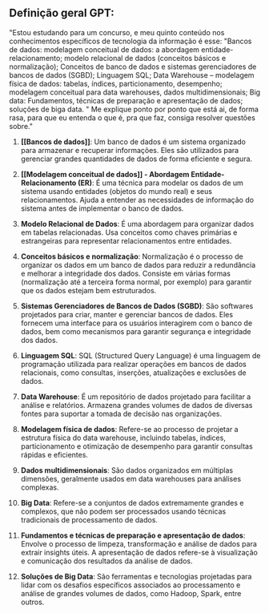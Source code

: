 ## Definição geral GPT:

"Estou estudando para um concurso, e meu quinto conteúdo nos conhecimentos específicos de tecnologia da informação é esse: "Bancos de dados: modelagem conceitual de dados: a abordagem entidade-relacionamento; modelo relacional de dados (conceitos básicos e normalização); Conceitos de banco de dados e sistemas gerenciadores de bancos de dados (SGBD); Linguagem SQL; Data Warehouse – modelagem física de dados: tabelas, índices, particionamento, desempenho; modelagem conceitual para data warehouses, dados multidimensionais; Big data: Fundamentos, técnicas de preparação e apresentação de dados; soluções de biga data. " Me explique ponto por ponto que está ai, de forma rasa, para que eu entenda o que é, pra que faz, consiga resolver questões sobre."

1. **[[Bancos de dados]]**: Um banco de dados é um sistema organizado para armazenar e recuperar informações. Eles são utilizados para gerenciar grandes quantidades de dados de forma eficiente e segura.
    
2. **[[Modelagem conceitual de dados]] - Abordagem Entidade-Relacionamento (ER)**: É uma técnica para modelar os dados de um sistema usando entidades (objetos do mundo real) e seus relacionamentos. Ajuda a entender as necessidades de informação do sistema antes de implementar o banco de dados.
    
3. **Modelo Relacional de Dados**: É uma abordagem para organizar dados em tabelas relacionadas. Usa conceitos como chaves primárias e estrangeiras para representar relacionamentos entre entidades.
    
4. **Conceitos básicos e normalização**: Normalização é o processo de organizar os dados em um banco de dados para reduzir a redundância e melhorar a integridade dos dados. Consiste em várias formas (normalização até a terceira forma normal, por exemplo) para garantir que os dados estejam bem estruturados.
    
5. **Sistemas Gerenciadores de Bancos de Dados (SGBD)**: São softwares projetados para criar, manter e gerenciar bancos de dados. Eles fornecem uma interface para os usuários interagirem com o banco de dados, bem como mecanismos para garantir segurança e integridade dos dados.
    
6. **Linguagem SQL**: SQL (Structured Query Language) é uma linguagem de programação utilizada para realizar operações em bancos de dados relacionais, como consultas, inserções, atualizações e exclusões de dados.
    
7. **Data Warehouse**: É um repositório de dados projetado para facilitar a análise e relatórios. Armazena grandes volumes de dados de diversas fontes para suportar a tomada de decisão nas organizações.
    
8. **Modelagem física de dados**: Refere-se ao processo de projetar a estrutura física do data warehouse, incluindo tabelas, índices, particionamento e otimização de desempenho para garantir consultas rápidas e eficientes.
    
9. **Dados multidimensionais**: São dados organizados em múltiplas dimensões, geralmente usados em data warehouses para análises complexas.
    
10. **Big Data**: Refere-se a conjuntos de dados extremamente grandes e complexos, que não podem ser processados usando técnicas tradicionais de processamento de dados.
    
11. **Fundamentos e técnicas de preparação e apresentação de dados**: Envolve o processo de limpeza, transformação e análise de dados para extrair insights úteis. A apresentação de dados refere-se à visualização e comunicação dos resultados da análise de dados.
    
12. **Soluções de Big Data**: São ferramentas e tecnologias projetadas para lidar com os desafios específicos associados ao processamento e análise de grandes volumes de dados, como Hadoop, Spark, entre outros.